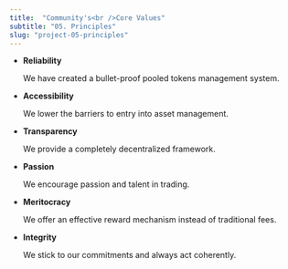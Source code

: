 ```yaml
---
title:  "Community's<br />Core Values"
subtitle: "05. Principles"
slug: "project-05-principles"
---
```


- **Reliability**

  We have created a bullet-proof pooled tokens management system.

- **Accessibility**

  We lower the barriers to entry into asset management.

- **Transparency**

  We provide a completely decentralized framework.

- **Passion**

  We encourage passion and talent in trading.

- **Meritocracy**

  We offer an effective reward mechanism instead of traditional fees.

- **Integrity**

  We stick to our commitments and always act coherently.
